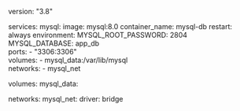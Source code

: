 version: "3.8"

services:
  mysql:
    image: mysql:8.0
    container_name: mysql-db
    restart: always
    environment:
      MYSQL_ROOT_PASSWORD: 2804          
      MYSQL_DATABASE: app_db                         
    ports:
      - "3306:3306"                      
    volumes:
      - mysql_data:/var/lib/mysql        
    networks:
      - mysql_net

volumes:
  mysql_data:

networks:
  mysql_net:
    driver: bridge
